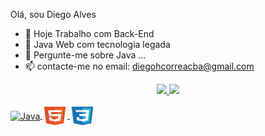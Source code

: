 Olá, sou Diego Alves

- 🔭 Hoje Trabalho com Back-End
- 🌱 Java Web com tecnologia legada
- 💬 Pergunte-me sobre Java ...
- 📫 contacte-me no email: diegohcorreacba@gmail.com

<div align="center">
  <a href="https://github.com/DiegoHCAlves">
  <img height="180em" src="https://github-readme-stats.vercel.app/api?username=DiegoHCAlves&show_icons=true&theme=dracula&include_all_commits=true&count_private=true"/>
  <img height="170em" src="https://github-readme-stats.vercel.app/api/top-langs/?username=DiegoHCAlves&layout=compact&langs_count=7&theme=dracula"/>
</div>

  <div style="display: inline_block"><br>
  <img align="center" alt="Java" height="30" width="40" src="[https://raw.githubusercontent.com/devicons/devicon/master/icons/javascript/java-plain.svg](https://icons8.com.br/icon/lTKW3iI3wIT0/logo-java-coffee-cup)">
  <img align="center" alt="HTML" height="30" width="40" src="https://raw.githubusercontent.com/devicons/devicon/master/icons/html5/html5-original.svg">
  <img align="center" alt="CSS" height="30" width="40" src="https://raw.githubusercontent.com/devicons/devicon/master/icons/css3/css3-original.svg">
</div>

